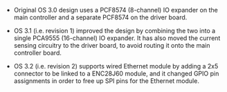 - Original OS 3.0 design uses a PCF8574 (8-channel) IO expander on the main controller and a separate PCF8574 on the driver board.

- OS 3.1 (i.e. revision 1) improved the design by combining the two into a single PCA9555 (16-channel) IO expander. It has also moved the current sensing circuitry to the driver board, to avoid routing it onto the main controller board.

- OS 3.2 (i.e. revision 2) supports wired Ethernet module by adding a 2x5 connector to be linked to a ENC28J60 module, and it changed GPIO pin assignments in order to free up SPI pins for the Ethernet module.
